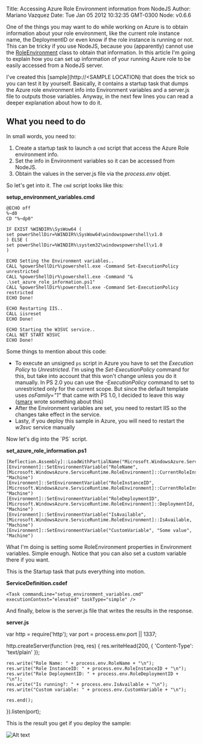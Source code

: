 Title: Accessing Azure Role Environment information from NodeJS
Author: Mariano Vazquez
Date: Tue Jan 05 2012 10:32:35 GMT-0300
Node: v0.6.6

One of the things you may want to do while working on Azure is to obtain information about your role environment, like the current role instance name, the DeploymentID or even know if the role instance is running or not. This can be tricky if you use NodeJS, because you (apparently) cannot use the [RoleEnvironment](http://msdn.microsoft.com/es-es/library/ee773173.aspx) class to obtain that information. In this article I'm going to explain how you can set up information of your running Azure role to be easily accessed from a NodeJS server.

I've created this [sample](http://<SAMPLE LOCATION) that does the trick so you can test it by yourself. Basically, it contains a startup task that dumps the Azure role environment info into Environment variables and a server.js file to outputs those variables. Anyway, in the next few lines you can read a deeper explanation about how to do it.

## What you need to do

In small words, you need to: 

1. Create a startup task to launch a `cmd` script that access the Azure Role environment info.
2. Set the info in Environment variables so it can be accessed from NodeJS.
3. Obtain the values in the server.js file via the *process.env* objet.

So let's get into it. The `cmd` script looks like this:

**setup_environment_variables.cmd**

	@ECHO off
	%~d0
	CD "%~dp0"

	IF EXIST %WINDIR%\SysWow64 (
	set powerShellDir=%WINDIR%\SysWow64\windowspowershell\v1.0
	) ELSE (
	set powerShellDir=%WINDIR%\system32\windowspowershell\v1.0
	)

	ECHO Setting the Environment variables..
	CALL %powerShellDir%\powershell.exe -Command Set-ExecutionPolicy unrestricted
	CALL %powerShellDir%\powershell.exe -Command "& .\set_azure_role_information.ps1"
	CALL %powerShellDir%\powershell.exe -Command Set-ExecutionPolicy restricted
	ECHO Done!

	ECHO Restarting IIS..
	CALL iisreset
	ECHO Done!

	ECHO Starting the W3SVC service..
	CALL NET START W3SVC
	ECHO Done!

Some things to mention about this code:

* To execute an unsigned `ps` script in Azure you have to set the *Execution Policy* to *Unrestricted*. I'm using the *Set-ExecutionPolicy* command for this, but take into account that this won't change unless you do it manually. In PS 2.0 you can use the *-ExecutionPolicy* command to set to unrestricted only for the current scope. But since the default template uses *osFamily="1"* that came with PS 1.0, I decided to leave this way ([smarx](http://blog.smarx.com/posts/windows-azure-startup-tasks-tips-tricks-and-gotchas) wrote something about this)
* After the Environment variables are set, you need to restart IIS so the changes take effect in the service.
* Lasty, if you deploy this sample in Azure, you will need to restart the *w3svc* service manually

Now let's dig into the ´PS´ script.

**set_azure_role_information.ps1**

	[Reflection.Assembly]::LoadWithPartialName("Microsoft.WindowsAzure.ServiceRuntime")
	[Environment]::SetEnvironmentVariable("RoleName", [Microsoft.WindowsAzure.ServiceRuntime.RoleEnvironment]::CurrentRoleInstance.Role.Name, "Machine") 
	[Environment]::SetEnvironmentVariable("RoleInstanceID", [Microsoft.WindowsAzure.ServiceRuntime.RoleEnvironment]::CurrentRoleInstance.Id, "Machine")
	[Environment]::SetEnvironmentVariable("RoleDeploymentID", [Microsoft.WindowsAzure.ServiceRuntime.RoleEnvironment]::DeploymentId, "Machine")
	[Environment]::SetEnvironmentVariable("IsAvailable", [Microsoft.WindowsAzure.ServiceRuntime.RoleEnvironment]::IsAvailable, "Machine") 
	[Environment]::SetEnvironmentVariable("CustomVariable", "Some value", "Machine")

What I'm doing is setting some RoleEnvironment properties in Environment variables. Simple enough. Notice that you can also set a custom variable there if you want.

This is the Startup task that puts everything into motion.

**ServiceDefinition.csdef**

	<Task commandLine="setup_environment_variables.cmd" executionContext="elevated" taskType="simple" />

And finally, below is the server.js file that writes the results in the response.

**server.js**

var http = require('http');
var port = process.env.port || 1337;

http.createServer(function (req, res) {
    res.writeHead(200, { 'Content-Type': 'text/plain' });
    
	res.write("Role Name: " + process.env.RoleName + "\n");
	res.write("Role InstanceID: " + process.env.RoleInstanceID + "\n");
	res.write("Role DeploymentID: " + process.env.RoleDeploymentID + "\n");
	res.write("Is running?: " + process.env.IsAvailable + "\n");
	res.write("Custom variable: " + process.env.CustomVariable + "\n");
	
	res.end();
}).listen(port);

This is the result you get if you deploy the sample:

![Alt text](/accessing-azure-role-environment-information-from-node/deployedSampleTask.png "deployment results")